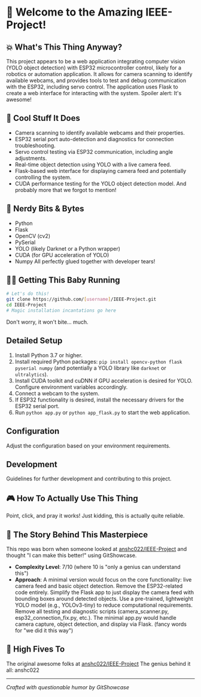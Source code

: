 # 🤪 Welcome to the Amazing IEEE-Project!

## 💥 What's This Thing Anyway?
This project appears to be a web application integrating computer vision (YOLO object detection) with ESP32 microcontroller control, likely for a robotics or automation application. It allows for camera scanning to identify available webcams, and provides tools to test and debug communication with the ESP32, including servo control. The application uses Flask to create a web interface for interacting with the system.
Spoiler alert: It's awesome!

## 🎉 Cool Stuff It Does
- Camera scanning to identify available webcams and their properties.
- ESP32 serial port auto-detection and diagnostics for connection troubleshooting.
- Servo control testing via ESP32 communication, including angle adjustments.
- Real-time object detection using YOLO with a live camera feed.
- Flask-based web interface for displaying camera feed and potentially controlling the system.
- CUDA performance testing for the YOLO object detection model.
And probably more that we forgot to mention!

## 🔧 Nerdy Bits & Bytes
- Python
- Flask
- OpenCV (cv2)
- PySerial
- YOLO (likely Darknet or a Python wrapper)
- CUDA (for GPU acceleration of YOLO)
- Numpy
All perfectly glued together with developer tears!

## 🧙‍♂️ Getting This Baby Running

```bash
# Let's do this!
git clone https://github.com/[username]/IEEE-Project.git
cd IEEE-Project
# Magic installation incantations go here
```

Don't worry, it won't bite... much.

## Detailed Setup

1. Install Python 3.7 or higher.
2. Install required Python packages: `pip install opencv-python flask pyserial numpy` (and potentially a YOLO library like `darknet` or `ultralytics`).
3. Install CUDA toolkit and cuDNN if GPU acceleration is desired for YOLO. Configure environment variables accordingly.
4. Connect a webcam to the system.
5. If ESP32 functionality is desired, install the necessary drivers for the ESP32 serial port.
6. Run `python app.py` or `python app_flask.py` to start the web application.

## Configuration

Adjust the configuration based on your environment requirements.

## Development

Guidelines for further development and contributing to this project.


## 🎮 How To Actually Use This Thing

Point, click, and pray it works! Just kidding, this is actually quite reliable.

## 📜 The Story Behind This Masterpiece

This repo was born when someone looked at [anshc022/IEEE-Project](https://github.com/anshc022/IEEE-Project) and thought "I can make this better!" using GitShowcase.
- **Complexity Level**: 7/10 (where 10 is "only a genius can understand this")
- **Approach**: A minimal version would focus on the core functionality: live camera feed and basic object detection.  Remove the ESP32-related code entirely.  Simplify the Flask app to just display the camera feed with bounding boxes around detected objects.  Use a pre-trained, lightweight YOLO model (e.g., YOLOv3-tiny) to reduce computational requirements.  Remove all testing and diagnostic scripts (camera_scanner.py, esp32_connection_fix.py, etc.).  The minimal app.py would handle camera capture, object detection, and display via Flask. (fancy words for "we did it this way")

## 👻 High Fives To

The original awesome folks at [anshc022/IEEE-Project](https://github.com/anshc022/IEEE-Project)
The genius behind it all: anshc022

---
*Crafted with questionable humor by GitShowcase*